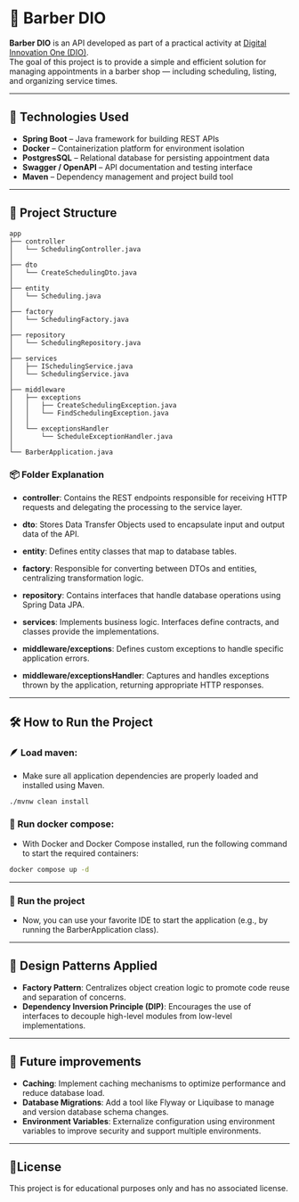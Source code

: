 # 💈 Barber DIO

**Barber DIO** is an API developed as part of a practical activity at [Digital Innovation One (DIO)](https://www.dio.me/).  
The goal of this project is to provide a simple and efficient solution for managing appointments in a barber shop — including scheduling, listing, and organizing service times.

---

## 🚀 Technologies Used

- **Spring Boot** – Java framework for building REST APIs
- **Docker** – Containerization platform for environment isolation
- **PostgresSQL** – Relational database for persisting appointment data
- **Swagger / OpenAPI** – API documentation and testing interface
- **Maven** – Dependency management and project build tool

---
## 📁 Project Structure

```
app
├── controller
│   └── SchedulingController.java
│
├── dto
│   └── CreateSchedulingDto.java 
│
├── entity
│   └── Scheduling.java
│
├── factory
│   └── SchedulingFactory.java
│
├── repository
│   └── SchedulingRepository.java
│
├── services
│   ├── ISchedulingService.java
│   └── SchedulingService.java
│
├── middleware
│   ├── exceptions
│   │   ├── CreateSchedulingException.java
│   │   └── FindSchedulingException.java
│   │
│   └── exceptionsHandler
│       └── ScheduleExceptionHandler.java
│
└── BarberApplication.java    
```

### 📦 Folder Explanation
- **controller**: Contains the REST endpoints responsible for receiving HTTP requests and delegating the processing to the service layer.

- **dto**: Stores Data Transfer Objects used to encapsulate input and output data of the API.

- **entity**: Defines entity classes that map to database tables.

- **factory**: Responsible for converting between DTOs and entities, centralizing transformation logic.

- **repository**: Contains interfaces that handle database operations using Spring Data JPA.

- **services**: Implements business logic. Interfaces define contracts, and classes provide the implementations.

- **middleware/exceptions**: Defines custom exceptions to handle specific application errors.

- **middleware/exceptionsHandler**: Captures and handles exceptions thrown by the application, returning appropriate HTTP responses.

---
## 🛠️ How to Run the Project

### 🪶 Load maven:
- Make sure all application dependencies are properly loaded and installed using Maven.
```bash
./mvnw clean install
```

### 🐋 Run docker compose:
- With Docker and Docker Compose installed, run the following command to start the required containers:
```bash
docker compose up -d
```
---
### 🚀 Run the project
- Now, you can use your favorite IDE to start the application (e.g., by running the BarberApplication class).

---
## 📐 Design Patterns Applied
- **Factory Pattern**: Centralizes object creation logic to promote code reuse and separation of concerns.
- **Dependency Inversion Principle (DIP)**: Encourages the use of interfaces to decouple high-level modules from low-level implementations.

---
## 🔧 Future improvements
- **Caching**: Implement caching mechanisms to optimize performance and reduce database load.
- **Database Migrations**: Add a tool like Flyway or Liquibase to manage and version database schema changes.
- **Environment Variables**: Externalize configuration using environment variables to improve security and support multiple environments.

---
## 📎License
This project is for educational purposes only and has no associated license.
